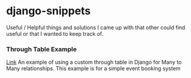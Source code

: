 # django-snippets

Useful / Helpful things and solutions I came up with that other could find useful or that I wanted to keep track of.

### Through Table Example
[Link](https://github.com/j-full/django-snippets/blob/main/through-table-example-models.py)
An example of using a custom through table in Django for Many to Many relationships. This example is for a simple event booking system
